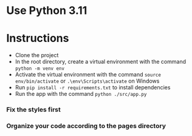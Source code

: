 # Use Python 3.11

# Instructions
- Clone the project
- In the root directory, create a virtual environment with the command `python -m venv env`
- Activate the virtual environment with the command `source env/bin/activate` or `.\env\Scripts\activate` on Windows
- Run `pip install -r requirements.txt` to install dependencies
- Run the app with the command `python ./src/app.py`

### Fix the styles first
### Organize your code according to the pages directory